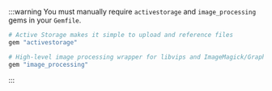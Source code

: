 :::warning
You must manually require `activestorage` and `image_processing` gems in your `Gemfile`.

```ruby
# Active Storage makes it simple to upload and reference files
gem "activestorage"

# High-level image processing wrapper for libvips and ImageMagick/GraphicsMagick
gem "image_processing"
```
:::
